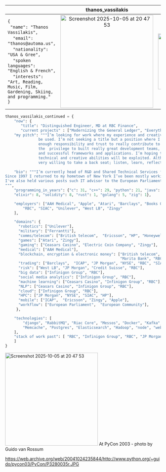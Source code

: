 | | thanos_vassilakis | |
|:---|:---:|:---:|
| `{` <br> &nbsp; `"name": "Thanos Vassilakis",` <br> &nbsp;  &nbsp; `"email": "thanos@automa.us",` <br> &nbsp; &nbsp; `"nationality": "USA & Gree",` <br> &nbsp; &nbsp; `"spoken languages": "English & French",` <br> &nbsp; &nbsp; `"interests": "Art, Reading, Music, Film, Gardening, Skiing, and programming."`   <br> `}` | <img width="300"  alt="Screenshot 2025-10-05 at 20 47 53" src="https://github.com/user-attachments/assets/5859a24e-c9af-478a-907d-f08dd2874566" />  |  <img height="180em" src="https://github-readme-stats.vercel.app/api/top-langs/?username=thanos&layout=compact&langs_count=7&theme=react&&hide=javascript,html,CSS"/> |



```python
thanos_vassilakis_continued = {
    "now": { 
       "title": "Distinguished Engineer, MD at RBC Finance", 
       "current projects" : ["Modernizing the General Ledger", "Everything AI!"],
    "my pitch": """I’m looking for work where my experience and creative development skills will
               be used. I’m not seeking a title but a position where I can remain hands on and yet be given
               enough responsibility and trust to really contribute to the company. In my career I’ve had
               the  privilege to built really great development teams, and with them create powerful
               and successful frameworks and applications. I’m hoping these experiences and my strong
               technical and creative abilities will be exploited. Although I’ve often led teams I’m also
               very willing to take a back seat; listen, learn, reflect and then contribute.""",
               
    "bio": """I’m currently head of R&D and Shared Technical Services for RBC CM. I wasn’t always in finance and tried my best to avoid this domain. I started work in 1979 for the Electric Coin company programming slot machines, developed games for Atari, functional programming languages for Imperial College, fuzzy logic control systems for Unilever, and Occam based neural networks on Transputers. In the early 90s I development tools and languages for Apple’s Newton,  a centralized internet-based patient register for the National Health, an internet casino for Caesars, an early form of cyber currency  Marita bank, we developed VAR system for Westdeutsche Landesbank.
Since 1997 I returned to my hometown of New York I’ve been mostly working on finance gigs, developing high-frequency trading systems, trading platforms for fixed income and risk systems for commodities at various joints such as  ICAP,  JP Morgan, Credit Suisse. There have been some sojourns with a few startups which included mobile apps, social media analytics, blockchains, smart contacts, and alt-currencies.
I've also held various posts such IT advisor to the European Parliament president,  Klaus Hänsch, IT Director of the Mykonos Biennale, Institute of Art & Technology of Greece, and chief editor of Algorithms.
""",
    "programming_in_years": {"c": 31, "c++": 29, "python": 21, "java": 19, "javascript": 19, "erlang": 18, 
    "elixir": 8, "solidity": 8, "rust": 1, "golang": 5, "zig": 1},

    "employers": ["AAH Medical", "Apple", "Atari", "Barclays", "Books On Demand", "British Telecom", "Ceasars Casino", "Credit Suisse", "Electric Coin Company", "Ericsson", "European Community/Cordis", "European Pariliament", "Ferrantti", "Honeywell Bull", "HP", "ICAP", "Infinigon Group", "JP Morgan", "Multitone", "NYSE", "Panasonic",
        "RBC", "SIAC", "Unilever", "West LB", "Zingy"
    ],

    "domains": {
      "robotics": ["Unilever"],
      "military": ["Ferrantti"],
      "comms/telecom": ["British telecom",  "Ericsson", "HP", "Honeywell Bull", "Multitone", "Reuters"],
      "games": ["Atari", "Zingy"],
      "gaming": ["Ceasars Casino", "Electric Coin Company", "Zingy"],
      "medical": ["AAH Medical"],
      "blockchain, encryption & electronic money": ["British telecom", "Ceasars Casino", "Ferrantti",
                                                    "Marita Bank", "RBC"],
      "trading": ["Barclays",  "ICAP", "JP Morgan", "NYSE", "RBC", "SIAC"],
      "risk": ["West LB", "JP Morgan", "Credit Suisse", "RBC"],
      "big data": ["Infinigon Group", "RBC"],
      "social media analytics": ["Infinigon Group", "RBC"],
      "machine learning": ["Ceasars Casino", "Infinigon Group", "RBC"],
      "NLP": ["Ceasars Casino", "Infinigon Group", "RBC"],
      "cloud": ["Infinigon Group", "RBC"],
      "HPC": ["JP Morgan", "NYSE", "SIAC", "HP"],
      "mobile": ["ICAP",  "Ericsson", "Zingy", "Apple"],
      "workflow": ["European Parliament",  "European Community"],
     },

    "technologies": [
        "django", "RabbitMQ", "Riac Core", "Messos", "Docker", "Kafka", "Redis",
        "Memcache", "Postgres", "Elasticsearch", "Hadoop", "node", "websockets", "and a lot more"
    ],
    "stack of work past": [ "RBC", "Infinigon Group", "RBC", "JP Morgan", "Credit Suisse", "JP Morgan", "Zingy", "ICAP", "SIAC/NYSE", "Ericsson/HP", "West LB", "European Community", "Ceasars Casino", "European Parliament", "AAH Medical", "Apple", "Symantec (Zortech)", "Reuters International", "Honeywell Bull", "British Telecom", "Ferrantti", "Barclays", "Multitone", "Atari", "Unilever", "Atari", "Electric Coin Company"
    ]
}
```
<img width="300"  alt="Screenshot 2025-10-05 at 20 47 53" src="https://github.com/user-attachments/assets/b18d29d5-9f51-4fb2-a2bf-8ef8dd90ee06" />
At PyCon 2003 - photo by Guido van Rossum 

https://web.archive.org/web/20041024235844/http://www.python.org/~guido/pycon03/PyCon/P3280035r.JPG
  
